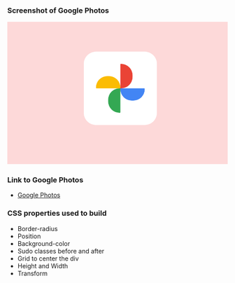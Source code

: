 ### Screenshot of Google Photos
![Google Photos](https://github.com/Pankaj-SinghR/CSS-Projects/blob/main/Google-photos-logo/google_photos.png)

### Link to Google Photos
- [Google Photos](https://pankaj-singhr.github.io/CSS-Projects/Google-photos-logo/)

### CSS properties used to build
- Border-radius
- Position
- Background-color
- Sudo classes before and after
- Grid to center the div
- Height and Width
- Transform
